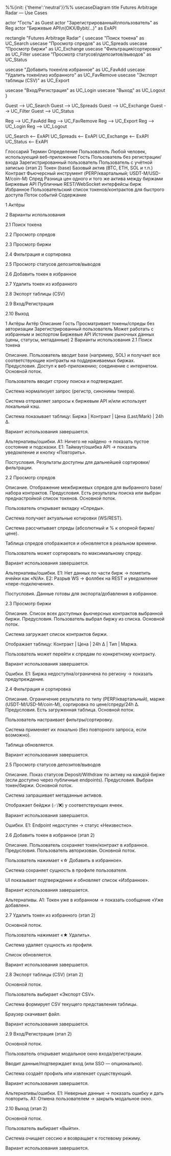 %%{init: {'theme':'neutral'}}%%
usecaseDiagram
title Futures Arbitrage Radar — Use Cases

actor "Гость" as Guest
actor "Зарегистрированный\nпользователь" as Reg
actor "Биржевые API\n(OKX/Bybit/…)" as ExAPI

rectangle "Futures Arbitrage Radar" {
  usecase "Поиск токена" as UC_Search
  usecase "Просмотр спредов" as UC_Spreads
  usecase "Просмотр биржи" as UC_Exchange
  usecase "Фильтрация/сортировка" as UC_Filter
  usecase "Просмотр статусов\nдепозитов/выводов" as UC_Status

  usecase "Добавить токен\nв избранное" as UC_FavAdd
  usecase "Удалить токен\nиз избранного" as UC_FavRemove
  usecase "Экспорт таблицы (CSV)" as UC_Export

  usecase "Вход/Регистрация" as UC_Login
  usecase "Выход" as UC_Logout
}

Guest --> UC_Search
Guest --> UC_Spreads
Guest --> UC_Exchange
Guest --> UC_Filter
Guest --> UC_Status

Reg --> UC_FavAdd
Reg --> UC_FavRemove
Reg --> UC_Export
Reg --> UC_Login
Reg --> UC_Logout

UC_Search <-- ExAPI
UC_Spreads <-- ExAPI
UC_Exchange <-- ExAPI
UC_Status <-- ExAPI

Глоссарий
Термин	Определение
Пользователь	Любой человек, использующий веб-приложение
Гость	Пользователь без регистрации/входа
Зарегистрированный пользователь	Пользователь с учётной записью (этап 2)
Токен (base)	Базовый актив (BTC, ETH, SOL и т.п.)
Контракт	Фьючерсный инструмент (PERP/квартальный; USDT-M/USD-M/coin-M)
Спред	Разница цен одного и того же актива между биржами
Биржевые API	Публичные REST/WebSocket интерфейсы бирж
Избранное	Пользовательский список токенов/контрактов для быстрого доступа
Поток событий
Содержание

1 Актёры

2 Варианты использования

2.1 Поиск токена

2.2 Просмотр спредов

2.3 Просмотр биржи

2.4 Фильтрация и сортировка

2.5 Просмотр статусов депозитов/выводов

2.6 Добавить токен в избранное

2.7 Удалить токен из избранного

2.8 Экспорт таблицы (CSV)

2.9 Вход/Регистрация

2.10 Выход

<a name="actors"/>
1 Актёры
Актёр	Описание
Гость	Просматривает токены/спреды без авторизации
Зарегистрированный пользователь	Может работать с избранным и экспортом
Биржевые API	Источник рыночных данных (цены, статусы, метаданные)
<a name="use_cases"/>
2 Варианты использования
<a name="uc_search"/>
2.1 Поиск токена

Описание. Пользователь вводит base (например, SOL) и получает все соответствующие контракты на поддерживаемых биржах.
Предусловия. Доступ к веб-приложению; соединение с интернетом.
Основной поток.

Пользователь вводит строку поиска и подтверждает.

Система нормализует запрос (регистр, синонимы тикера).

Система отправляет запросы к биржевым API и/или использует локальный кэш.

Система показывает таблицу: Биржа | Контракт | Цена (Last/Mark) | 24h Δ.

Вариант использования завершается.

Альтернативы/ошибки.
А1: Ничего не найдено → показать пустое состояние и подсказки.
Е1: Таймаут/ошибка API → показать уведомление и кнопку «Повторить».

Постусловия. Результаты доступны для дальнейшей сортировки/фильтрации.

<a name="uc_spreads"/>
2.2 Просмотр спредов

Описание. Отображение межбиржевых спредов для выбранного base/набора контрактов.
Предусловия. Есть результаты поиска или выбран преднастройкой список токенов.
Основной поток.

Пользователь открывает вкладку «Спреды».

Система получает актуальные котировки (WS/REST).

Система рассчитывает спреды (абсолютный и % к опорной бирже/цене).

Таблица спредов отображается и обновляется в реальном времени.

Пользователь может сортировать по максимальному спреду.

Вариант использования завершается.

Альтернативы/ошибки.
Е1: Нет данных по части бирж → пометить ячейки как «N/A».
Е2: Разрыв WS → фоллбек на REST и уведомление «пере-подключение».

Постусловия. Данные готовы для экспорта/добавления в избранное.

<a name="uc_exchange"/>
2.3 Просмотр биржи

Описание. Список всех доступных фьючерсных контрактов выбранной биржи.
Предусловия. Пользователь выбрал биржу из списка.
Основной поток.

Система загружает список контрактов биржи.

Отображает таблицу: Контракт | Цена | 24h Δ | Тип | Маржа.

Пользователь может перейти к спредам по конкретному контракту.

Вариант использования завершается.

Ошибки.
Е1: Биржа недоступна/ограничена по региону → показать предупреждение.

<a name="uc_filter"/>
2.4 Фильтрация и сортировка

Описание. Ограничение результата по типу (PERP/квартальный), марже (USDT-M/USD-M/coin-M), сортировка по цене/спреду/24h Δ.
Предусловия. Есть загруженная таблица.
Основной поток.

Пользователь настраивает фильтры/сортировку.

Система применяет их локально (без повторного запроса, если возможно).

Таблица обновляется.

Вариант использования завершается.

<a name="uc_status"/>
2.5 Просмотр статусов депозитов/выводов

Описание. Показ статусов Deposit/Withdraw по активу на каждой бирже (если доступно через публичные endpoints).
Предусловия. Выбран токен/биржи.
Основной поток.

Система запрашивает метаданные активов.

Отображает бейджи (✅/❌) у соответствующих ячеек.

Вариант использования завершается.

Ошибки.
Е1: Endpoint недоступен → статус «Неизвестно».

<a name="uc_favadd"/>
2.6 Добавить токен в избранное (этап 2)

Описание. Пользователь сохраняет токен/контракт в избранное.
Предусловия. Пользователь авторизован.
Основной поток.

Пользователь нажимает «☆ Добавить в избранное».

Система сохраняет сущность в профиле пользователя.

UI показывает подтверждение и обновляет список «Избранное».

Вариант использования завершается.

Альтернативы.
А1: Токен уже в избранном → показать сообщение «Уже добавлен».

<a name="uc_favremove"/>
2.7 Удалить токен из избранного (этап 2)

Основной поток.

Пользователь нажимает «★ Удалить».

Система удаляет сущность из профиля.

Список обновляется.

Вариант использования завершается.

<a name="uc_export"/>
2.8 Экспорт таблицы (CSV) (этап 2)

Основной поток.

Пользователь выбирает «Экспорт CSV».

Система формирует CSV текущего представления таблицы.

Браузер скачивает файл.

Вариант использования завершается.

<a name="uc_login"/>
2.9 Вход/Регистрация (этап 2)

Основной поток.

Пользователь открывает модальное окно входа/регистрации.

Вводит данные/подтверждает вход (или SSO — опционально).

Система создаёт профиль или извлекает существующий.

Вариант использования завершается.

Альтернативы/ошибки.
Е1: Неверные данные → показать ошибку и дать повторить.
А1: Отмена пользователем → закрыть модальное окно.

<a name="uc_logout"/>
2.10 Выход (этап 2)

Основной поток.

Пользователь выбирает «Выйти».

Система очищает сессию и возвращает к гостевому режиму.

Вариант использования завершается.
